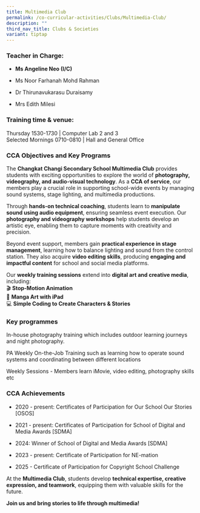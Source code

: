 ```yaml
---
title: Multimedia Club
permalink: /co-curricular-activities/Clubs/Multimedia-Club/
description: ""
third_nav_title: Clubs & Societies
variant: tiptap
---
```

<h3>Teacher in Charge:</h3>
<ul data-tight="true" class="tight">
<li>
<p><strong>Ms Angeline Neo (I/C)</strong>
</p>
</li>
<li>
<p>Ms Noor Farhanah Mohd Rahman</p>
</li>
<li>
<p>Dr Thirunavukarasu Duraisamy</p>
</li>
<li>
<p>Mrs Edith Milesi</p>
</li>
</ul>
<h3>Training time &amp; venue:</h3>
<p>Thursday 1530-1730 | Computer Lab 2 and 3
<br>Selected Mornings 0710-0810 | Hall and General Office</p>
<h3>CCA Objectives and Key Programs</h3>
<p>The <strong>Changkat Changi Secondary School Multimedia Club</strong> provides
students with exciting opportunities to explore the world of <strong>photography, videography, and audio-visual technology</strong>.
As a <strong>CCA of service</strong>, our members play a crucial role in
supporting school-wide events by managing sound systems, stage lighting,
and multimedia productions.</p>
<p>Through <strong>hands-on technical coaching</strong>, students learn to <strong>manipulate sound using audio equipment</strong>,
ensuring seamless event execution. Our <strong>photography and videography workshops</strong> help
students develop an artistic eye, enabling them to capture moments with
creativity and precision.</p>
<p>Beyond event support, members gain <strong>practical experience in stage management</strong>,
learning how to balance lighting and sound from the control station. They
also acquire <strong>video editing skills</strong>, producing <strong>engaging and impactful content</strong> for
school and social media platforms.</p>
<p>Our <strong>weekly training sessions</strong> extend into <strong>digital art and creative media</strong>,
including:
<br>🎬 <strong>Stop-Motion Animation<br></strong>🎨 <strong>Manga Art with iPad<br></strong>💻 <strong>Simple Coding to Create Characters &amp; Stories</strong>
</p>
<h3>Key programmes</h3>
<p>In-house photography training which includes outdoor learning journeys
and night photography.</p>
<p>PA Weekly On-the-Job Training such as learning how to operate sound systems
and coordinating between different locations</p>
<p>Weekly Sessions - Members learn iMovie, video editing, photography skills
etc</p>
<h3>CCA Achievements</h3>
<ul data-tight="true" class="tight">
<li>
<p>2020 - present: Certificates of Participation for Our School Our Stories
[OSOS]</p>
</li>
<li>
<p>2021 - present: Certificates of Participation for School of Digital and
Media Awards [SDMA]</p>
</li>
<li>
<p>2024: Winner of School of Digital and Media Awards [SDMA]</p>
</li>
<li>
<p>2023 - present: Certificate of Participation for NE-mation</p>
</li>
<li>
<p>2025 - Certificate of Participation for Copyright School Challenge</p>
</li>
</ul>
<p></p>
<p>At the <strong>Multimedia Club</strong>, students develop <strong>technical expertise, creative expression, and teamwork</strong>,
equipping them with valuable skills for the future.</p>
<p><strong>Join us and bring stories to life through multimedia!</strong>
</p>
<p></p>
<p></p>